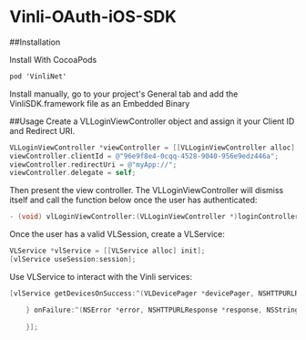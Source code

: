 # Vinli-OAuth-iOS-SDK

##Installation

Install With CocoaPods

```objective-c
pod 'VinliNet'
```
Install manually, go to your project's General tab and add the VinliSDK.framework file as an Embedded Binary

##Usage
Create a VLLoginViewController object and assign it your Client ID and Redirect URI.
```objective-c
VLLoginViewController *viewController = [[VLLoginViewController alloc] init];
viewController.clientId = @"96e9f8e4-0cqq-4528-9040-956e9edz446a";
viewController.redirectUri = @"myApp://";
viewController.delegate = self;
```
Then present the view controller. The VLLoginViewController will dismiss itself and call the function below once the user has authenticated:
```objective-c
- (void) vlLoginViewController:(VLLoginViewController *)loginController didLoginWithSession:(VLSession *)session
```
Once the user has a valid VLSession, create a VLService:
```objective-c
VLService *vlService = [[VLService alloc] init];
[vlService useSession:session];
```
Use VLService to interact with the Vinli services:
```objective-c
[vlService getDevicesOnSuccess:^(VLDevicePager *devicePager, NSHTTPURLResponse *response) {

    } onFailure:^(NSError *error, NSHTTPURLResponse *response, NSString *bodyString) {
        
    }];
```
